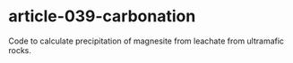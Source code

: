 # article-039-carbonation
Code to calculate precipitation of magnesite from leachate from ultramafic rocks. 
